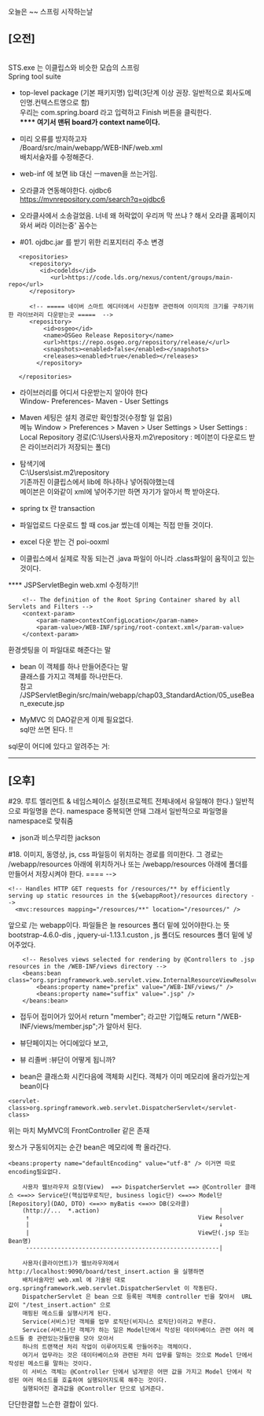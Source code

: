 오늘은 ~~ 스프링 시작하는날 

<h2> [오전]</h2><br/>
STS.exe 는 이클립스와 비슷한 모습의 스프링 <br/>
Spring tool suite

 - top-level package (기본 패키지명) 입력(3단계 이상 권장. 일반적으로 회사도메인명.컨텍스트명으로 함)<br/>
          우리는 com.spring.board 라고 입력하고 Finish 버튼을 클릭한다.    <br/>
  <b>**** 여기서 맨뒤 board가 context name이다. </b>


- 미리 오류를 방지하고자<br/>
/Board/src/main/webapp/WEB-INF/web.xml<br/>
배치서술자를 수정해준다.


- web-inf 에 보면 lib 대신 ㅡmaven을 쓰는거임.

- 오라클과 연동해야한다. ojdbc6 <br/>
https://mvnrepository.com/search?q=ojdbc6

 -  오라클사에서 소송걸었음.
너네 왜 허락없이 우리꺼 막 쓰냐 ? 해서 오라클 홈페이지 와서 써라 이러는중'
꼼수는 <br/>

- #01. ojdbc.jar 를 받기 위한 리포지터리 주소 변경 
```
   <repositories> 
      <repository>
         <id>codelds</id>
            <url>https://code.lds.org/nexus/content/groups/main-repo</url>
      </repository>
      
      <!-- ===== 네이버 스마트 에디터에서 사진첨부 관련하여 이미지의 크기를 구하기위한 라이브러리 다운받는곳 =====  -->
      <repository>
          <id>osgeo</id>
          <name>OSGeo Release Repository</name>
          <url>https://repo.osgeo.org/repository/release/</url>
          <snapshots><enabled>false</enabled></snapshots>
          <releases><enabled>true</enabled></releases>
        </repository>
        
   </repositories>
```

- 라이브러리를 어디서 다운받는지 알아야 한다 <br/>
Window- Preferences- Maven - User Settings

 - Maven 세팅은 설치 경로만 확인할것(수정할 일 없음)<br/>
  메뉴 Window > Preferences > Maven > User Settings > User Settings : Local Repository 경로(C:\Users\사용자\.m2\repository : 메이븐이 다운로드 받은 라이브러리가 저장되는 폴더)

 - 탐색기에<br/>
C:\Users\sist\.m2\repository<br/>
  기존까진 이클립스에서 lib에 하나하나 넣어줘야했는데<br/>
  메이븐은 이와같이 xml에 넣어주기만 하면 자기가 알아서 쫙 받아온다.


- spring tx  란 transaction


- 파일업로드 다운로드 할 때 cos.jar 썼는데 이제는 직접 만들 것이다.

- excel 다운 받는 건 poi-ooxml


- 이클립스에서 실제로 작동 되는건 .java 파일이 아니라 .class파일이 움직이고 있는 것이다.



**** JSPServletBegin web.xml 수정하기!!



```
	<!-- The definition of the Root Spring Container shared by all Servlets and Filters -->
	<context-param>
		<param-name>contextConfigLocation</param-name>
		<param-value>/WEB-INF/spring/root-context.xml</param-value>
	</context-param>
```
환경셋팅을 이 파일대로 해준다는 말




- bean 이 객체를 하나 만들어준다는 말<br/>
클래스를 가지고 객체를 하나만든다.<br/>
참고<br/>
/JSPServletBegin/src/main/webapp/chap03_StandardAction/05_useBean_execute.jsp



- MyMVC 의 DAO같은게 이제 필요없다.<br/>
sql만 쓰면 된다. !!<br/>

sql문이 어디에 있다고 알려주는 거:<br/>
 <b><property name="mapperLocations" value="classpath*:com/spring/board/mapper/*.xml" /></b>



<hr/>
<h2> [오후]</h2>


 #29. 루트 엘리먼트 & 네임스페이스 설정(프로젝트 전체내에서 유일해야 한다.) 일반적으로 파일명을 쓴다.
<b>
<mapper namespace="board">
  </b>
namespace 중복되면 안돼 그래서 일반적으로 파일명을 namespace로 맞춰줌




- json과 비스무리한 jackson




 #18. 이미지, 동영상, js, css 파일등이 위치하는 경로를 의미한다.
 그 경로는 /webapp/resources 아래에 위치하거나 또는 /webapp/resources 아래에 폴더를 만들어서 저장시켜야 한다. ==== -->

  ```
  <!-- Handles HTTP GET requests for /resources/** by efficiently serving up static resources in the ${webappRoot}/resources directory -->
	<mvc:resources mapping="/resources/**" location="/resources/" />	
```
  앞으로 /는 webapp이다. 파일들은 늘 resources 폴더 밑에 있어야한다.는 뜻
bootstrap-4.6.0-dis , jquery-ui-1.13.1.custon , js 폴더도 resources 폴더 밑에 넣어주었다.


```
	<!-- Resolves views selected for rendering by @Controllers to .jsp resources in the /WEB-INF/views directory -->
	<beans:bean class="org.springframework.web.servlet.view.InternalResourceViewResolver">
		<beans:property name="prefix" value="/WEB-INF/views/" />
		<beans:property name="suffix" value=".jsp" />
	</beans:bean>
```
- 접두어 접미어가 있어서
return "member";
라고만 기입해도
return "/WEB-INF/views/member.jsp";가 알아서 된다.


- 뷰단페이지는 어디에있다 보고,


-  뷰 리졸버 :뷰단이 어떻게 됩니까?

- bean은 클래스화 시킨다음에 객체화 시킨다. 객체가 이미 메모리에 올라가있는게 bean이다


```
<servlet-class>org.springframework.web.servlet.DispatcherServlet</servlet-class>
```
위는 마치 MyMVC의 FrontController 같은 존재

왓스가 구동되어지는 순간 bean은 메모리에 쫙 올라간다.
```
<beans:property name="defaultEncoding" value="utf-8" /> 이거면 따로 encoding필요없다.
```

```
	사용자 웹브라우저 요청(View)  ==> DispatcherServlet ==> @Controller 클래스 <==>> Service단(핵심업무로직단, business logic단) <==>> Model단[Repository](DAO, DTO) <==>> myBatis <==>> DB(오라클)           
	(http://...  *.action)                                  |                                                                                                                              
	 ↑                                                View Resolver
	 |                                                      ↓
	 |                                                View단(.jsp 또는 Bean명)
	 -------------------------------------------------------| 
	
	사용자(클라이언트)가 웹브라우저에서 http://localhost:9090/board/test_insert.action 을 실행하면
	배치서술자인 web.xml 에 기술된 대로  org.springframework.web.servlet.DispatcherServlet 이 작동된다.
	DispatcherServlet 은 bean 으로 등록된 객체중 controller 빈을 찾아서  URL값이 "/test_insert.action" 으로
	매핑된 메소드를 실행시키게 된다.                                               
	Service(서비스)단 객체를 업무 로직단(비지니스 로직단)이라고 부른다.
	Service(서비스)단 객체가 하는 일은 Model단에서 작성된 데이터베이스 관련 여러 메소드들 중 관련있는것들만을 모아 모아서
	하나의 트랜잭션 처리 작업이 이루어지도록 만들어주는 객체이다.
	여기서 업무라는 것은 데이터베이스와 관련된 처리 업무를 말하는 것으로 Model 단에서 작성된 메소드를 말하는 것이다.
	이 서비스 객체는 @Controller 단에서 넘겨받은 어떤 값을 가지고 Model 단에서 작성된 여러 메소드를 호출하여 실행되어지도록 해주는 것이다.
	실행되어진 결과값을 @Controller 단으로 넘겨준다.
```

단단한결합
느슨한 결합이 있다.
